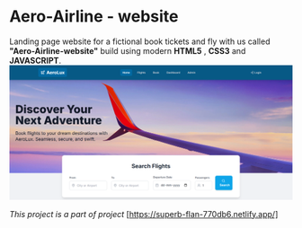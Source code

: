 # Aero-Airline - website

Landing page website for a fictional book tickets and fly with us called **"Aero-Airline-website"** build using modern **HTML5** , **CSS3**  and **JAVASCRIPT**.
![Live project](pre.png)

*This project is a part of project*
[https://superb-flan-770db6.netlify.app/]
